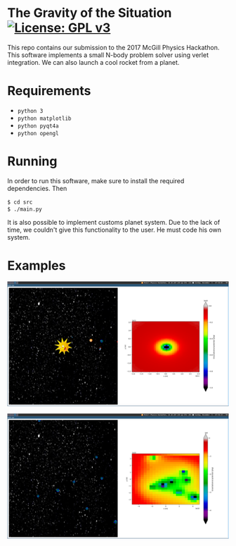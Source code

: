 # The Gravity of the Situation [![License: GPL v3](https://img.shields.io/badge/License-GPL%20v3-blue.svg)](https://www.gnu.org/licenses/gpl-3.0)

This repo contains our submission to the 2017 McGill Physics Hackathon. This software
implements a small N-body problem solver using verlet integration. We can also
launch a cool rocket from a planet.

# Requirements

* `python 3`
* `python matplotlib`
* `python pyqt4a`
* `python opengl`

# Running

In order to run this software, make sure to install the required dependencies. Then

```
$ cd src
$ ./main.py
```

It is also possible to implement customs planet system. Due to the lack of time, we
couldn't give this functionality to the user. He must code his own system.

# Examples

![Alt text](screenshots/2017-11-05-075008_swaygrab.png)

![Alt text](screenshots/2017-11-05-075029_swaygrab.png)
